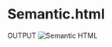 # Semantic.html
OUTPUT 
![Semantic HTML](https://user-images.githubusercontent.com/114283330/192153909-b39ff5bc-94a1-48d1-9af8-af151cda4500.png)
